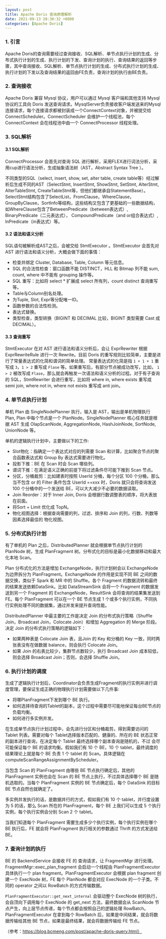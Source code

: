 ```yaml
---
layout: post
title: Apache Doris 查询原理解析
date: 2021-09-13 20:30:32 +0800
categories: [Apache Doris]
---
```


### 1. 引言

Apache Doris的查询需要经过查询接收、SQL解析、单节点执行计划的生成、分布式执行计划的生成、执行计划的下发、查询计划的执行、查询结果的返回等步骤，其中查询接收、SQL解析、单节点执行计划的生成、分布式执行计划的生成、执行计划的下发以及查询结果的返回由FE负责，查询计划的执行由BE负责。

### 2. 查询接收

Apache Doris 兼容 Mysql 协议，用户可以通过 Mysql 客户端和其他支持 Mysql 协议的工具向 Doris 发送查询请求。MysqlServer负责接收客户端发送来的Mysql连接请求，每个连接请求都被封装成一个ConnectContext对象，并被提交给ConnectScheduler。ConnectScheduler 会维护一个线程池，每个 ConnectContext 会在线程池中由一个 ConnectProcessor 线程处理。

### 3. SQL解析

#### 3.1 SQL解析

ConnectProcessor 会首先对查询 SQL 进行解析，采用FLEX进行词法分析，采用cup进行语法分析，生成抽象语法树（AST，Abstract Syntax Tree ）。

不同类型的SQL（select, insert, show, set, alter table, create table等）经过解析后生成不同的AST（SelectStmt, InsertStmt, ShowStmt, SetStmt, AlterStmt, AlterTableStmt, CreateTableStmt等，但他们都继承自StatementBase）。SelectStmt结构包含了SelectList，FromClause，WhereClause，GroupByClause，SortInfo等结构，这些结构又包含了更基础的一些数据结构，如WhereClause包含了BetweenPredicate（between表达式）, BinaryPredicate（二元表达式）， CompoundPredicate（and or组合表达式）, InPredicate（in表达式）等。

#### 3.2 语法和语义分析

SQL语句被解析成AST之后，会被交给 StmtExecutor 。StmtExecutor 会首先对 AST 进行语法和语义分析，大概会做下面的事情：
* 检查并绑定 Cluster, Database, Table, Column 等元信息。
* SQL 的合法性检查：窗口函数不能 DISTINCT，HLL 和 Bitmap 列不能 sum, count, where 中不能有 grouping 操作等。
* SQL 重写：比如将 select * 扩展成 select 所有列，count distinct 查询重写等。
* Table与Column别名处理。
* 为Tuple, Slot, Expr等分配唯一ID。
* 函数参数的合法性检测。
* 表达式替换。
* 类型检查，类型转换（BIGINT 和 DECIMAL 比较，BIGINT 类型需要 Cast 成 DECIMAL）。

#### 3.3 查询重写

StmtExecutor 在对 AST 进行语法和语义分析后，会让 ExprRewriter 根据 ExprRewriteRule 进行一次 Rewrite。目前 Doris 的重写规则比较简单，主要是进行了常量表达式的化简和谓词的简单处理。 常量表达式的化简是指 `1 + 1 + 1` 重写成 `3`，`1 > 2` 重写成 `Flase` 等。如果重写后，有部分节点被成功改写，比如， `1 > 2` 被改写成 `Flase`，那么就会再触发一次语法和语义分析的过程。对于有子查询的 SQL，StmtRewriter 会进行重写，比如将 where in, where exists 重写成 semi join, where not in, where not exists 重写成 anti join。

### 4. 单节点执行计划

单机 Plan 由 SingleNodePlanner 执行，输入是 AST，输出是单机物理执行 Plan, Plan 中每个节点是一个 PlanNode。SingleNodePlanner 核心任务就是根据 AST 生成 OlapScanNode, AggregationNode, HashJoinNode, SortNode, UnionNode 等。

单机的逻辑执行计划中，主要做以下的工作:
* Slot物化：指确定一个表达式对应的列需要 Scan 和计算，比如聚合节点的聚合函数表达式和 Group By 表达式需要进行物化。
* 投影下推：BE 在 Scan 时会 Scan 哪些列。
* 谓词下推：在满足语义正确的前提下将过滤条件尽可能下推到 Scan 节点。
* 分区，分桶裁剪：比如建表时按照 UserId 分桶，每个分区 100 个分桶，那么当不包含 or 的 Filter 条件包含 UserId ==xxx 时，Doris 就只会将查询发送 100 个分桶中的一个发送给 BE，可以大大减少不必要的数据读取。
* Join Reorder：对于 Inner Join, Doris 会根据行数调整表的顺序，将大表放在前面。
* 将Sort + Limit 优化成 TopN。
* 物化视图选择：根据查询需要的列，过滤、排序和 Join 的列，行数、列数等因素选择最佳的 物化视图。

### 5. 分布式执行计划

有了单机的 Plan 之后，DistributedPlanner 就会根据单节点执行计划的 PlanNode 树，生成 PlanFragment 树。分布式化的目标是最小化数据移动和最大化本地 Scan。

Plan 分布式化的方法是增加 ExchangeNode，执行计划树会以 ExchangeNode 为边界拆分为 PlanFragment。ExchangeNode 的作用是实现不同 BE 之间的数据交换，类似于 Spark 和 MR 中的 Shuffle。各个 Fragment 的数据流转和最终的结果发送依赖DataSink。比如 DataStreamSink 会将一个 Fragment 的数据发送到另一个 Fragment 的 ExchangeNode，ResultSink 会将查询的结果集发送到 FE。每个 PlanFragment 可以在一个 BE 节点生成 1 个或多个执行实例，不同执行实例处理不同的数据集，通过并发来提升查询性能。

DistributedPlanner 中最主要的工作是决定 Join 的分布式执行策略（Shuffle Join，Broadcast Join，Colocate Join）和增加 Aggregation 的 Merge 阶段。决定 Join 的分布式执行策略的逻辑如下：
* 如果两种表是 Colocate Join 表，且Join 的 Key 和分桶的 Key 一致，同时两张表没有在做数据 balance，则会执行 Colocate Join。
* 如果 Join 的右表比较少，集群节点数较少，执行 Broadcast Join 成本较低，则会选择 Broadcast Join；否则，会选择 Shuffle Join。

### 6. 执行计划的调度

生成了逻辑执行计划后，Coordinator会负责生成Fragment的执行实例并进行调度管理，要保证生成正确的物理执行计划需要做以下几件事:
* 将哪PlanFragment下发到哪个 BE 执行。
* 如何选择待查询的Tablet的副本，这个过程中需要尽可能地保证每台BE节点的负载均衡。
* 如何进行多实例并发。

在生成单节点执行计划过程中，会先进行分区和分桶裁剪，得到需要访问的 Tablet 列表。需要对每个 Tablet选择版本匹配的、健康的、所在的 BE 状态正常的副本进行查询，在决定每个 Tablet 最终选择哪个副本查询是随机的，不过 会尽可能保证每个 BE 的请求均衡。假如我们有 10 个 BE，10 个 tablet，最终调度的结果理论上就是每个 BE 负责 1 个 tablet 的 Scan。具体逻辑在computeScanRangeAssignmentByScheduler。

当包含 Scan 的 PlanFragment 由哪些 BE 节点执行确定后，其他的 PlanFragment 实例也会在 Scan 的 BE 节点上执行，不过具体选择哪个 BE 是随机选取的。当每个 PlanFragment 实例的 BE 节点确定后，每个 DataSink 的目标 BE 节点自然也就确定了。

多实例并发执行的话，是数据并行的方式，假如我们有 10 个 tablet，并行度设置为 5 的话，那么 Scan 所在的 PlanFragment，每个 BE 上我们可以生成 5 个执行实例，每个执行实例会分别 Scan 2 个 tablet。

当我们知道每个 PlanFragment 需要生成多少个执行实例，每个执行实例在哪个 BE 执行后，FE 就会将 PlanFragment 执行相关的参数通过 Thrift 的方式发送给 BE。

### 7. 查询计划的执行

BE 的 BackendService 会接收 FE 的 查询请求，让 FragmentMgr 进行处理。 FragmentMgr::exec_plan_fragment 会启动一个线程由 PlanFragmentExecutor 具体执行一个 plan fragment。PlanFragmentExecutor 会根据 plan fragment 创建一个 ExecNode 树，FE 每个 PlanNode 都会对应 ExecNode 的一个子类。不同的 operator 之间以 RowBatch 的方式传输数据。

`PlanFragmentExecutor::get_next_internal` 会驱动整个 ExecNode 树的执行，会自顶向下调用每个 ExecNode 的 get_next 方法，最终数据会从 ScanNode 节点产生，向上层节点传递，每个节点都会按照自己的逻辑处理 RowBatch。 PlanFragmentExecutor 在拿到每个 RowBatch 后，如果是中间结果，就会将数据传输给其他 BE 节点，如果是最终结果，就会将数据传输给 FE 节点。


（参考：https://blog.bcmeng.com/post/apache-doris-query.html）